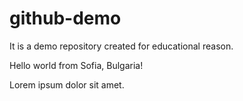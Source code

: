 # github-demo
It is a demo repository created for educational reason.

Hello world from Sofia, Bulgaria!

Lorem ipsum dolor sit amet.